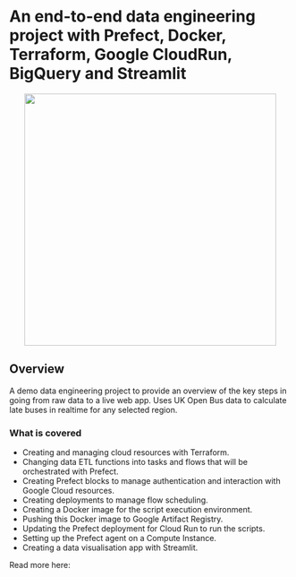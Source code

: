 # An end-to-end data engineering project with Prefect, Docker, Terraform, Google CloudRun, BigQuery and Streamlit

<p align="center"><img src="rugby_app.gif" width="450"></p>

## Overview
A demo data engineering project to provide an overview of the key steps in going from raw data to a live web app. Uses UK Open Bus data to calculate late buses in realtime for any selected region.

### What is covered
- Creating and managing cloud resources with Terraform.
- Changing data ETL functions into tasks and flows that will be orchestrated with Prefect.
- Creating Prefect blocks to manage authentication and interaction with Google Cloud resources.
- Creating deployments to manage flow scheduling.
- Creating a Docker image for the script execution environment.
- Pushing this Docker image to Google Artifact Registry.
- Updating the Prefect deployment for Cloud Run to run the scripts.
- Setting up the Prefect agent on a Compute Instance.
- Creating a data visualisation app with Streamlit.

Read more here: 